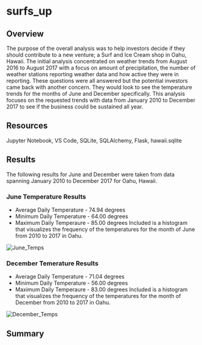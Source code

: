 # surfs_up
## Overview
The purpose of the overall analysis was to help investors decide if they should contribute to a new venture; a Surf and Ice Cream shop in Oahu, Hawaii. The initial analysis concentrated on weather trends from August 2016 to August 2017 with a focus on amount of precipitation, the number of weather stations reporting weather data and how active they were in reporting.  These questions were all answered but the potential investors came back with another concern.  They would look to see the temperature trends for the months of June and December specifically.  This analysis focuses on the requested trends with data from January 2010 to December 2017 to see if the business could be sustained all year. 

## Resources
Jupyter Notebook, VS Code, SQLite, SQLAlchemy, Flask, hawaii.sqlite

## Results
The following results for June and December were taken from data spanning January 2010 to December 2017 for Oahu, Hawaii.
### June Temperature Results
- Average Daily Temperature - 74.94 degrees
- Minimum Daily Temperature - 64.00 degrees
- Maximum Daily Temperaure - 85.00 degrees
Included is a histogram that visualizes the frequency of the temperatures for the month of June from 2010 to 2017 in Oahu.

![June_Temps](https://user-images.githubusercontent.com/106348899/183989361-b3bdfe31-e064-406c-87f9-479bb2d46349.png)


### December Temerature Results
- Average Daily Temperature - 71.04 degrees
- Minimum Daily Temperature - 56.00 degrees
- Maximum Daily Temperaure - 83.00 degrees
Included is a histogram that visualizes the frequency of the temperatures for the month of December from 2010 to 2017 in Oahu.

![December_Temps](https://user-images.githubusercontent.com/106348899/183989287-d43c52fc-7f2a-478d-a5cc-544662496c3a.png)



## Summary
